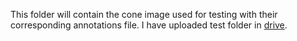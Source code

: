 This folder will contain the cone image used for testing with their corresponding annotations file. I have uploaded test folder in [drive](https://drive.google.com/drive/folders/1IbGJLT6tTYOvOQPo30r8Hk-nJSFMWQcy?usp=sharing).
